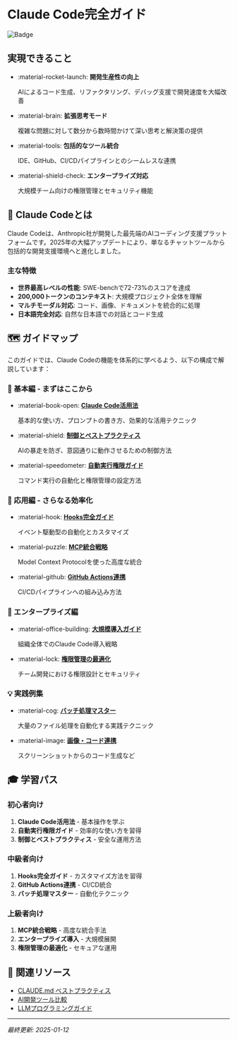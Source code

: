 # Claude Code完全ガイド

![Badge](https://img.shields.io/badge/AI-Claude_Code-blue.svg)

## 実現できること

<div class="grid cards" markdown>

-   :material-rocket-launch: **開発生産性の向上**
    
    AIによるコード生成、リファクタリング、デバッグ支援で開発速度を大幅改善

-   :material-brain: **拡張思考モード**
    
    複雑な問題に対して数分から数時間かけて深い思考と解決策の提供

-   :material-tools: **包括的なツール統合**
    
    IDE、GitHub、CI/CDパイプラインとのシームレスな連携

-   :material-shield-check: **エンタープライズ対応**
    
    大規模チーム向けの権限管理とセキュリティ機能

</div>

## 📖 Claude Codeとは

Claude Codeは、Anthropic社が開発した最先端のAIコーディング支援プラットフォームです。2025年の大幅アップデートにより、単なるチャットツールから包括的な開発支援環境へと進化しました。

### 主な特徴

- **世界最高レベルの性能**: SWE-benchで72-73%のスコアを達成
- **200,000トークンのコンテキスト**: 大規模プロジェクト全体を理解
- **マルチモーダル対応**: コード、画像、ドキュメントを統合的に処理
- **日本語完全対応**: 自然な日本語での対話とコード生成

## 🗺️ ガイドマップ

このガイドでは、Claude Codeの機能を体系的に学べるよう、以下の構成で解説しています：

### 🎯 基本編 - まずはここから

<div class="grid cards" markdown>

-   :material-book-open: **[Claude Code活用法](./claude-code-best-practices.md)**
    
    基本的な使い方、プロンプトの書き方、効果的な活用テクニック

-   :material-shield: **[制御とベストプラクティス](./claude-code-control-best-practices.md)**
    
    AIの暴走を防ぎ、意図通りに動作させるための制御方法

-   :material-speedometer: **[自動実行権限ガイド](./claude-code-auto-permission-guide.md)**
    
    コマンド実行の自動化と権限管理の設定方法

</div>

### 🚀 応用編 - さらなる効率化

<div class="grid cards" markdown>

-   :material-hook: **[Hooks完全ガイド](./claude-code-hooks-guide.md)**
    
    イベント駆動型の自動化とカスタマイズ

-   :material-puzzle: **[MCP統合戦略](./claude-code-mcp-integration.md)**
    
    Model Context Protocolを使った高度な統合

-   :material-github: **[GitHub Actions連携](./claude-code-github-actions.md)**
    
    CI/CDパイプラインへの組み込み方法

</div>

### 🏢 エンタープライズ編

<div class="grid cards" markdown>

-   :material-office-building: **[大規模導入ガイド](./claude-code-enterprise-deployment.md)**
    
    組織全体でのClaude Code導入戦略

-   :material-lock: **[権限管理の最適化](./claude-code-permission-optimization.md)**
    
    チーム開発における権限設計とセキュリティ

</div>

### 💡 実践例集

<div class="grid cards" markdown>

-   :material-cog: **[バッチ処理マスター](./claude-code-batch-processing.md)**
    
    大量のファイル処理を自動化する実践テクニック

-   :material-image: **[画像・コード連携](./claude-code-image-integration.md)**
    
    スクリーンショットからのコード生成など

</div>

## 🎓 学習パス

### 初心者向け
1. **Claude Code活用法** - 基本操作を学ぶ
2. **自動実行権限ガイド** - 効率的な使い方を習得
3. **制御とベストプラクティス** - 安全な運用方法

### 中級者向け
1. **Hooks完全ガイド** - カスタマイズ方法を習得
2. **GitHub Actions連携** - CI/CD統合
3. **バッチ処理マスター** - 自動化テクニック

### 上級者向け
1. **MCP統合戦略** - 高度な統合手法
2. **エンタープライズ導入** - 大規模展開
3. **権限管理の最適化** - セキュアな運用

## 🔗 関連リソース

- [CLAUDE.md ベストプラクティス](./claude-md-best-practices.md)
- [AI開発ツール比較](./ai-development-tools.md)
- [LLMプログラミングガイド](./llm-programming-guide.md)

---

*最終更新: 2025-01-12*